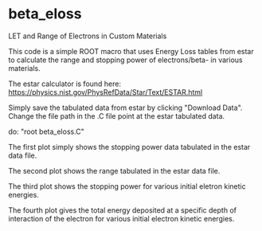 # beta_eloss
 LET and Range of Electrons in Custom Materials

 This code is a simple ROOT macro that uses Energy Loss tables from estar 
 to calculate the range and stopping power of electrons/beta- in various 
 materials. 

 The estar calculator is found here: 
 https://physics.nist.gov/PhysRefData/Star/Text/ESTAR.html

 Simply save the tabulated data from estar by clicking "Download Data". Change
 the file path in the .C file point at the estar tabulated data.

 do: "root beta_eloss.C"


 The first plot simply shows the stopping power data tabulated in the estar
 data file.

 The second plot shows the range tabulated in the estar data file.

 The third plot shows the stopping power for various initial eletron kinetic
 energies. 

 The fourth plot gives the total energy deposited at a specific depth of
 interaction of the electron for various initial electron kinetic energies.
